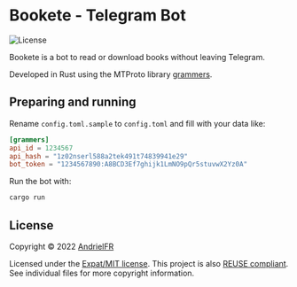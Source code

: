 <!--
  ~ Copyright (c) 2022 Andriel Ferreira <https://github.com/AndrielFR>
  ~ 
  ~ SPDX-License-Identifier: MIT
  -->

# Bookete - Telegram Bot

![License](https://img.shields.io/github/license/AndrielFR/Bookete)

Bookete is a bot to read or download books without leaving Telegram.

Developed in Rust using the MTProto library [grammers](https://github.com/Lonami/grammers).

## Preparing and running

Rename `config.toml.sample` to `config.toml` and fill with your data like: <br>
```toml
[grammers]
api_id = 1234567
api_hash = "1z02nserl588a2tek491t74839941e29"
bot_token = "1234567890:A8BCD3Ef7ghijk1LmNO9pQr5stuvwX2Yz0A"
```

Run the bot with: <br>
```bash
cargo run
```

## License

Copyright © 2022 [AndrielFR](https://github.com/AndrielFR)

Licensed under the [Expat/MIT license](LICENSE).
This project is also [REUSE compliant](https://reuse.software/).
See individual files for more copyright information.
